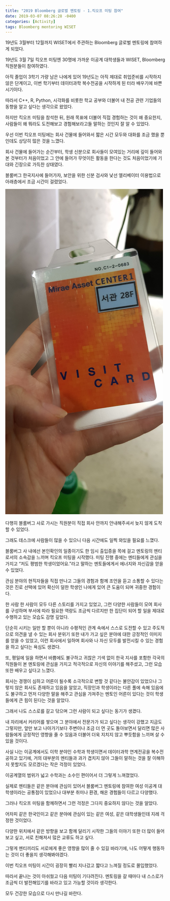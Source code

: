 ```yaml
---
title: "2019 Bloomberg 글로벌 멘토링 - 1.킥오프 미팅 참여"
date: 2019-03-07 08:26:28 -0400
categories: [Activity]
tags: Bloomberg mentoring WISET
---
```


19년도 3월부터 12월까지 WISET에서 주관하는 Bloomberg 글로벌 멘토링에 참여하게 되었다.

19년도 3월 7일 킥오프 미팅엔 30명에 가까운 이공계 대학생들과 WISET, Bloomberg 직원분들이 참여하였다.

아직 졸업이 3학기 가량 남은 나에게 있어 19년도는 아직 제대로 취업준비를 시작하지 않은 단계이고, 이번 학기부터 데이터과학 복수전공을 시작하게 된 터라 배우기에 바쁜 시기이다.

따라서 C++, R, Python, 시각화를 비롯한 학교 공부와 더불어 내 전공 관련 기업들의 동향을 알고 싶다는 생각으로 왔었다.

하지만 킥오프 미팅을 참석한 뒤, 원래 목표에 더불어 직접 경험하는 것이 왜 중요한지, 사람들이 왜 뭐라도 도전해보고 경험해보라고들 말하는 것인지 잘 알 수 있었다.

우선 이번 킥오프 미팅에는 회사 건물에 들어와서 짧은 시간 모두와 대화를 조금 했을 뿐인데도 상당히 많은 것을 느꼈다.


회사 건물에 들어가는 순간부터, 학생 신분으로 회사들이 모여있는 거리에 깊이 들어와본 것부터가 처음이었고 그 안에 들어가 무엇이든 활동을 한다는 것도 처음이었기에 기대와 긴장으로 가득찬 상태였다.

블룸버그 한국지사에 들어가자, 보안을 위한 신분 검사와 낯선 엘리베이터 이용법으로 아래층에서 조금 시간이 걸렸었다.

![출입증 사진.](/img/출입증.jpg)

다행히 블룸버그 사로 가시는 직원분이 직접 회사 안까지 안내해주셔서 늦지 않게 도착할 수 있었다.

그래도 데스크에 사람들이 많을 수 있으니 다음 시간에도 일찍 와있을 필요를 느꼈다.

블룸버그 사 내에선 본인확인의 일종이기도 한 임시 출입증을 목에 걸고 멘토링의 멘티로서의 소속감을 느끼며 킥오프 미팅을 시작했다. 
미팅 진행 중에는 멘티들에게 관심을 가지고 “저도 평범한 학생이었어요.”라고 말하는 멘토들에게서 에너지와 자신감을 얻을 수 있었다.

관심 분야의 현직자들을 직접 만나고 그들의 경험과 함께 조언을 듣고 소통할 수 있다는 것은 진로 선택에 있어 확신이 덜한 학생인 나에게 있어 큰 도움이 되며 귀중한 경험이다.

한 사람 한 사람이 모두 다른 스토리를 가지고 있었고, 그런 다양한 사람들이 모여 회사를 구성하며 부서에 따라 필요한 역량도 조금씩 다르지만 한 집단이 되어 할 일을 제대로 수행하고 있는 모습도 감명 깊었다.

단순히 시키는 일만 할 뿐이 아니라 수평적인 관계 속에서 스스로 도전할 수 있고 주도적으로 의견을 낼 수 있는 회사 분위기 또한 내가 가고 싶은 분야에 대한 긍정적인 이미지를 얻을 수 있었고, 이런 회사에서 일하며 회사와 나 자신 모두를 발전시킬 수 있는 경험을 하고 싶다는 욕심도 생겼다.

또, 평일에 일을 하면서 바쁨에도 불구하고 귀찮은 기색 없이 한국 지사를 포함한 각국의 직원들이 본 멘토링에 관심을 가지고 적극적으로 자신의 이야기를 해주셨고, 그런 모습 또한 배우고 싶다고 느꼈다.

회사는 경쟁이 심하고 어른이 될수록 소극적으로 변할 것 같다는 불안감이 있었으나 그렇지 않은 회사도 존재하고 있음을 알았고, 직장인과 학생이라는 다른 풀에 속해 있음에도 불구하고 먼저 다양한 말을 해주고 관심을 가져주는 멘토인 어른이 있다는 것이 학생들에게 큰 힘이 된다는 것을 알았다.

그래서 나도 스스로를 갈고 닦으며 그런 사람이 되고 싶다는 동기가 생겼다.

내 자리에서 커리어를 쌓으며 그 분야에서 전문가가 되고 싶다는 생각이 강했고 지금도 그렇지만, 앞만 보고 나아가기보다 주변이나 조금 더 먼 곳도 돌아보면서 달리면 많은 사람들에게 긍정적인 영향을 줄 수 있음과 더불어 더욱 지치지 않고 뿌듯함을 느끼며 살 수 있을 것이다.

사실 나는 이공계에서도 이학 분야인 수학과 학생이면서 데이터과학 연계전공을 복수전공하고 있기에, 거의 대부분의 멘티들과 과가 겹치지 않아 그들이 말하는 것을 잘 이해하지 못할지도 모르겠다는 작은 걱정이 있었다.

이공계열의 범위가 넓고 수학과는 소수인 편이어서 더 그렇게 느껴졌었다.

실제로 멘티들은 같은 분야에 관심이 있어서 블룸버그 멘토링에 참여한 여성 이공계 대학생이라는 공통점이 있었으나 대부분 취미나 환경, 해온 경험들이 다르고 다양했다.

그러나 킥오프 미팅을 함께하면서 그런 걱정은 그다지 중요하지 않다는 것을 알았다.

어차피 같은 한국인이고 같은 분야에 관심이 있는 같은 여성, 같은 대학생들인데 지레 걱정한 것이었다.

다양한 위치에서 같은 방향을 보고 함께 달리기 시작한 그들의 이야기 또한 더 많이 들어보고 싶고, 서로 친해져서 많은 교류도 하고 싶다.

그렇게 멘티끼리도 서로에게 좋은 영향을 많이 줄 수 있길 바라기에, 나도 어떻게 행동하는 것이 더 좋을지 생각해봐야겠다.

이번 킥오프 미팅이 시간이 굉장히 빨리 지나갔고 짧다고 느껴질 정도로 몰입했었다.

따라서 끝나는 것이 아쉬웠고 다음 미팅이 기다려진다. 멘토링을 갈 때마다 내 스스로가 조금씩 더 발전해있기를 바라고 있고 가능할 것이라 생각한다.

모두 건강한 모습으로 다시 만나길 바란다.
